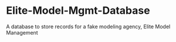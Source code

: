 # Elite-Model-Mgmt-Database
A database to store records for a fake modeling agency, Elite Model Management
